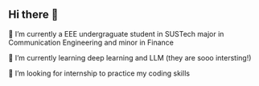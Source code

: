 ## Hi there 👋
🔭 I’m currently a EEE undergraguate student in SUSTech major in Communication Engineering and minor in Finance

🌱 I’m currently learning deep learning and LLM (they are sooo intersting!)
 
 🤔 I’m looking for internship to practice my coding skills
<!--
**Maninblk7/Maninblk7** is a ✨ _special_ ✨ repository because its `README.md` (this file) appears on your GitHub profile.

Here are some ideas to get you started:

  🔭 I’m currently a EEE undergraguate student in SUSTech major in communication engineering and minor in finance
  🌱 I’m currently learning deep learning and LLM (they are sooo intersting!)
- 👯 I’m looking to collaborate on ...
  🤔 I’m looking for internship to practice my coding skills
- 💬 Ask me about ...
- 📫 How to reach me: 
- 😄 Pronouns: ...
- ⚡ Fun fact: 
-->
